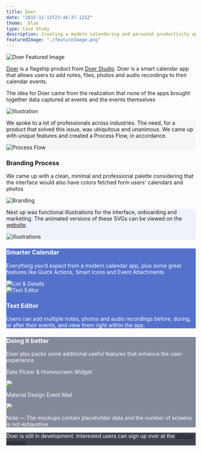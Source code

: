 ```yaml
---
title: Doer
date: "2015-11-13T23:46:37.121Z"
theme: _blue
type: Case Study
description: Creating a modern calendering and personal productivity app. 
featuredImage: "./featureImage.png"
---
```


<img src="./featureImage.png" alt="Doer Featured Image">

<div class="sec-3">
  <div class="cont">
    <div class="conttext">
  <p><a href="https://www.getdoer.com" rel="noopener" target="_blank">Doer</a> is a flagship product from <a href="https://doer.studio" rel="noopener" target="_blank">Doer Studio</a>. Doer is a smart calendar app that allows users to add notes, files, photos and audio recordings to their calendar events.</p>
</div>
</div>
<div class="cont">
    <div class="conttext">
  <p class="silver">The idea for Doer came from the realization that none of the apps brought together data captured at events and the events themselves</p>
</div>
</div>
</div>
<div class="cs-afw">

![Illustration](./illest.png)

</div>


<div class="cs-fw" style="background-color: #F6F6F7">
<div class="cs">
  <p class="mb4">We spoke to a lot of professionals across industries. The need, for a product that solved this issue, was ubiquitous and unanimous. We came up with unique features and created a Process Flow, in accordance.</p>

![Process Flow](./processflow.png)

</div>
</div>

<div class="w-100-ns">

<div class="cf">  

<div class="fl w-50-ns w-100 ph5-ns ph3 dt vh-75-ns vh-50">

<div class="dtc v-mid">

<h3 class="f3">Branding Process</h3>
<p class="silver">We came up with a clean, minimal and professional palette considering that the interface would also have colors fetched form users' calendars and photos</p>

</div>

</div>
<div class="fl w-50-ns w-100 dt vh-75-ns vh-25">

<div class="dtc v-mid">

<img src="./brand.png" alt="Branding">

</div>

</div>

</div>

</div>


<div class="cs-fw" style="background-color: #eff2fa">

<div class="cs">

<p>Next up was functional illustrations for the interface, onboarding and marketing. The animated versions of these SVGs can be viewed on the <a href="https://www.getdoer.com" rel="noopener" target="_blank">website</a>.</p>

![Illustrations](./illustrations.png)

</div>
</div>

<div class="w-100">

<div class="cf pv4" style="background-color: #5472cc; color: white">

<div class="fl w-50-ns w-100 ph3 ph5-ns dt vh-75-ns vh-25">

<div class="dtc v-mid">

<h3 class="f3">Smarter Calendar</h3>

<p class="light-gray">Everything you’d expect from a modern calendar app, plus some great features like Quick Actions, Smart Icons and Event Attachments</p>

</div>

</div>

<div class="fl w-50-ns w-100 dt vh-75-ns vh-50">

<div class="dtc v-mid">

<img src="./mockups/listdetail.png" alt="List & Details">

</div>

</div>

</div>

<div class="cf pv4" style="background-color: #5472cc; color: white">

<div class="fl w-50-ns w-100 dt vh-75-ns vh-50">

<div class="dtc v-mid">

<img src="./mockups/editor.png" alt="Text Editor">

</div>

</div>

<div class="fl w-50-ns w-100 ph3 ph5-ns dt vh-75-ns vh-25">

<div class="dtc v-mid">

<h3 class="f3">Text Editor</h3>

<p class="light-gray">Users can add multiple notes, photos and audio recordings before, during, or after their events, and view them right within the app.</p>

</div>
</div>
</div>
</div>


<div class="w-100 pv4" style="background-color: #84899A; color: white">

<div class="w-60-ns center w-100 ph3 tc">

<h3 class="f3 mt5">Doing it better</h3>

<p class="light-gray">Doer also packs some additional useful features that enhance the user-experience</p>
</div>

<div class="cs">

<div class="cf">

<div class="fl w-50-ns w-100 pr2">

<p class="tc">Date Picker & Homescreen Widget</p>  

<img src="./mockups/datewidget.png">

</div> 
<div class="fl w-50-ns w-100 pr2">

<p class="tc">Material Design Event Mail</p>  

<img src="./mockups/mail.png">

</div>  

</div>

</div>

<p class="tc f5 pv4">Note — The mockups contain placeholder data and the number of screens is not exhaustive</p>

</div>




<div class="cs-fw" style="background-color: #40444f; color: white">
<div class="cs tc">

Doer is still in development. Interested users can sign up over at the <a href="https://www.getdoer.com" rel="noopener" target="_blank">official website</a>

</div>
</div>
